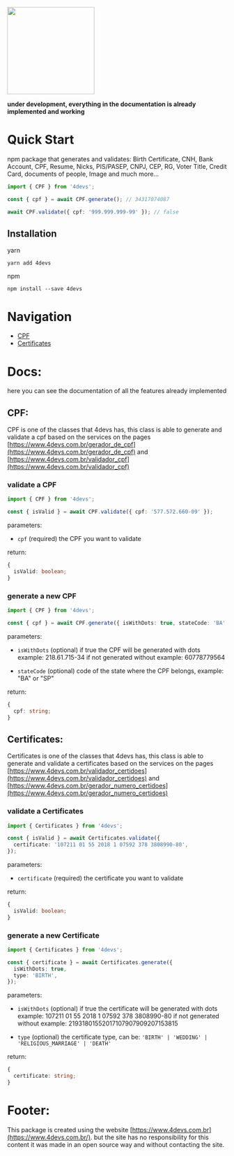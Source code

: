 [<img src="https://user-images.githubusercontent.com/72868196/159564161-7a74f05f-c97e-4d11-839e-ab772af687aa.png" width="200px">](https://www.npmjs.com/package/4devs)

**under development, everything in the documentation is already implemented and working**

# Quick Start

npm package that generates and validates: Birth Certificate, CNH, Bank Account, CPF, Resume, Nicks, PIS/PASEP, CNPJ, CEP, RG, Voter Title, Credit Card, documents of people, Image and much more...

```ts
import { CPF } from '4devs';

const { cpf } = await CPF.generate(); // 34317074087

await CPF.validate({ cpf: '999.999.999-99' }); // false
```

## Installation

yarn

```shell
yarn add 4devs
```

npm

```shell
npm install --save 4devs
```

# Navigation

- [CPF](#cpf)
- [Certificates](#certificates)

# Docs:

here you can see the documentation of all the features already implemented

## CPF:

CPF is one of the classes that 4devs has, this class is able to generate and validate a cpf based on the services on the pages [https://www.4devs.com.br/gerador_de_cpf](https://www.4devs.com.br/gerador_de_cpf) and [https://www.4devs.com.br/validador_cpf](https://www.4devs.com.br/validador_cpf)

### validate a CPF

```ts
import { CPF } from '4devs';

const { isValid } = await CPF.validate({ cpf: '577.572.660-09' });
```

parameters:

- `cpf` (required) the CPF you want to validate

return:

```ts
{
  isValid: boolean;
}
```

### generate a new CPF

```ts
import { CPF } from '4devs';

const { cpf } = await CPF.generate({ isWithDots: true, stateCode: 'BA' });
```

parameters:

- `isWithDots` (optional) if true the CPF will be generated with dots example: 218.61.715-34 if not generated without example: 60778779564

- `stateCode` (optional) code of the state where the CPF belongs, example: "BA" or "SP"

return:

```ts
{
  cpf: string;
}
```

## Certificates:

Certificates is one of the classes that 4devs has, this class is able to generate and validate a certificates based on the services on the pages [https://www.4devs.com.br/validador_certidoes](https://www.4devs.com.br/validador_certidoes) and [https://www.4devs.com.br/gerador_numero_certidoes](https://www.4devs.com.br/gerador_numero_certidoes)

### validate a Certificates

```ts
import { Certificates } from '4devs';

const { isValid } = await Certificates.validate({
  certificate: '107211 01 55 2018 1 07592 378 3808990-80',
});
```

parameters:

- `certificate` (required) the certificate you want to validate

return:

```ts
{
  isValid: boolean;
}
```

### generate a new Certificate

```ts
import { Certificates } from '4devs';

const { certificate } = await Certificates.generate({
  isWithDots: true,
  type: 'BIRTH',
});
```

parameters:

- `isWithDots` (optional) if true the certificate will be generated with dots example: 107211 01 55 2018 1 07592 378 3808990-80 if not generated without example: 21931801552017107907909207153815

- `type` (optional) the certificate type, can be: `'BIRTH' | 'WEDDING' | 'RELIGIOUS_MARRIAGE' | 'DEATH'`

return:

```ts
{
  certificate: string;
}
```

# Footer:

This package is created using the website [https://www.4devs.com.br](https://www.4devs.com.br/). but the site has no responsibility for this content it was made in an open source way and without contacting the site.
